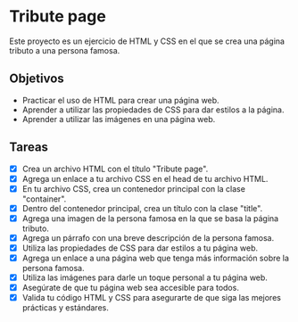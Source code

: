 # Tribute page

Este proyecto es un ejercicio de HTML y CSS en el que se crea una página tributo a una persona famosa.

## Objetivos

* Practicar el uso de HTML para crear una página web.
* Aprender a utilizar las propiedades de CSS para dar estilos a la página.
* Aprender a utilizar las imágenes en una página web.

## Tareas

* [x] Crea un archivo HTML con el título "Tribute page".
* [x] Agrega un enlace a tu archivo CSS en el head de tu archivo HTML.
* [x] En tu archivo CSS, crea un contenedor principal con la clase "container".
* [x] Dentro del contenedor principal, crea un título con la clase "title".
* [x] Agrega una imagen de la persona famosa en la que se basa la página tributo.
* [x] Agrega un párrafo con una breve descripción de la persona famosa.
* [x] Utiliza las propiedades de CSS para dar estilos a tu página web.
* [x] Agrega un enlace a una página web que tenga más información sobre la persona famosa.
* [x] Utiliza las imágenes para darle un toque personal a tu página web.
* [x] Asegúrate de que tu página web sea accesible para todos.
* [x] Valida tu código HTML y CSS para asegurarte de que siga las mejores prácticas y estándares.